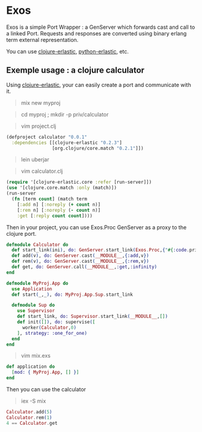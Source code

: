 Exos
====

Exos is a simple Port Wrapper : a GenServer which forwards cast and call to a
linked Port. Requests and responses are converted using binary erlang term
external representation.

You can use [clojure-erlastic](http://github.com/awetzel/clojure-erlastic),
[python-erlastic](http://github.com/awetzel/python-erlastic), etc.

## Exemple usage : a clojure calculator ##

Using [clojure-erlastic](http://github.com/awetzel/clojure-erlastic), your can easily create
a port and communicate with it.

> mix new myproj

> cd myproj ; mkdir -p priv/calculator

> vim project.clj

```clojure
(defproject calculator "0.0.1" 
  :dependencies [[clojure-erlastic "0.2.3"]
                 [org.clojure/core.match "0.2.1"]])
```

> lein uberjar

> vim calculator.clj

```clojure
(require '[clojure-erlastic.core :refer [run-server]])
(use '[clojure.core.match :only (match)])
(run-server
  (fn [term count] (match term
    [:add n] [:noreply (+ count n)]
    [:rem n] [:noreply (- count n)]
    :get [:reply count count])))
```

Then in your project, you can use Exos.Proc GenServer as a proxy to the clojure
port.

```elixir
defmodule Calculator do
  def start_link(ini), do: GenServer.start_link(Exos.Proc,{"#{:code.priv_dir(:myproj)}/calculator","java -cp 'target/*' clojure.main calculator.clj",ini},name: __MODULE__)
  def add(v), do: GenServer.cast(__MODULE__,{:add,v})
  def rem(v), do: GenServer.cast(__MODULE__,{:rem,v})
  def get, do: GenServer.call(__MODULE__,:get,:infinity)
end

defmodule MyProj.App do
  use Application
  def start(_,_), do: MyProj.App.Sup.start_link

  defmodule Sup do
    use Supervisor
    def start_link, do: Supervisor.start_link(__MODULE__,[])
    def init([]), do: supervise([
      worker(Calculator,0)
    ], strategy: :one_for_one)
  end
end
```

> vim mix.exs

```elixir
def application do
  [mod: { MyProj.App, [] }]
end
```

Then you can use the calculator 

> iex -S mix

```elixir
Calculator.add(5)
Calculator.rem(1)
4 == Calculator.get
```
